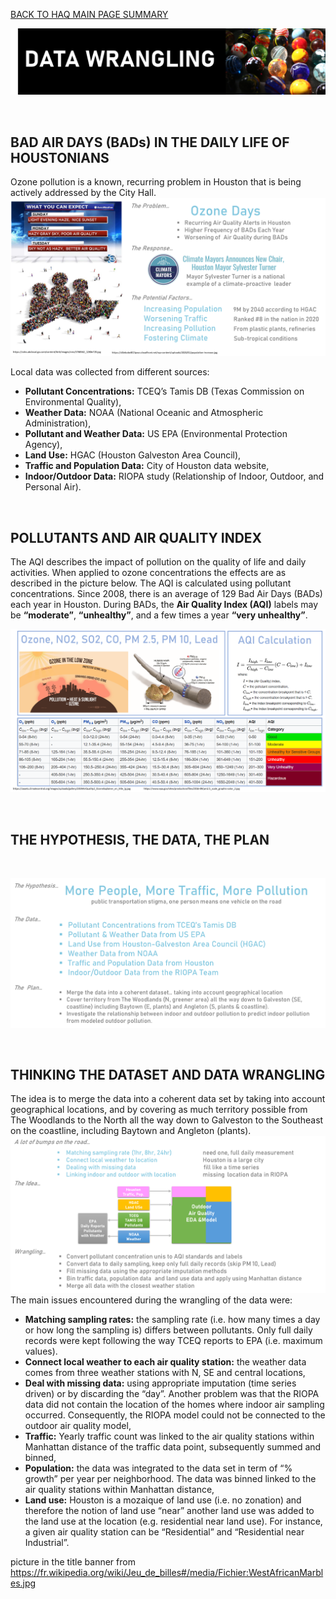 [BACK TO HAQ MAIN PAGE SUMMARY](https://github.com/Aurenkeelin18/For_You_Thorough_Recruiter/blob/26172496fb5b58642563a6e7ffeafc3eec920442/HoustonAirQuality/)

![cover](https://github.com/Aurenkeelin18/For_You_Thorough_Recruiter/blob/311f14d30588400fa591b2cc3dc0ca7733a2ccb5/HoustonAirQuality/06_Images/HAQ_DW_Title.png)

<br>

## BAD AIR DAYS (BADs) IN THE DAILY LIFE OF HOUSTONIANS
Ozone pollution is a known, recurring problem in Houston that is being actively addressed by the City Hall.
![first](https://github.com/Aurenkeelin18/For_You_Thorough_Recruiter/blob/9b870975c5c4eb6dfb8c23cc9e8140d63a72402b/HoustonAirQuality/06_Images/HAQ_DW_slide1.png)
<br>

Local data was collected from different sources:
* **Pollutant Concentrations:** TCEQ’s Tamis DB (Texas Commission on Environmental Quality),
* **Weather Data:** NOAA (National Oceanic and Atmospheric Administration),
* **Pollutant and Weather Data:** US EPA (Environmental Protection Agency),
* **Land Use:** HGAC (Houston Galveston Area Council),
* **Traffic and Population Data:** City of Houston data website,
* **Indoor/Outdoor Data:** RIOPA study (Relationship of Indoor, Outdoor, and Personal Air). 
<br>

## POLLUTANTS AND AIR QUALITY INDEX
The AQI describes the impact of pollution on the quality of life and daily activities. When applied to ozone concentrations the effects are as described in the picture below. The AQI is calculated using pollutant concentrations. Since 2008, there is an average of 129 Bad Air Days (BADs) each year in Houston. During BADs, the **Air Quality Index (AQI)** labels may be **“moderate”**, **“unhealthy”**, and a few times a year **“very unhealthy”**.
<br>

![second](https://github.com/Aurenkeelin18/For_You_Thorough_Recruiter/blob/9b870975c5c4eb6dfb8c23cc9e8140d63a72402b/HoustonAirQuality/06_Images/HAQ_DW_slide2.png)


<br>

## THE HYPOTHESIS, THE DATA, THE PLAN
<br>

![third](https://github.com/Aurenkeelin18/For_You_Thorough_Recruiter/blob/9b870975c5c4eb6dfb8c23cc9e8140d63a72402b/HoustonAirQuality/06_Images/HAQ_DW_slide3.png)


<br>

## THINKING THE DATASET AND DATA WRANGLING
The idea is to merge the data into a coherent data set by taking into account geographical locations, and by covering as much territory possible from The Woodlands to the North all the way down to Galveston to the Southeast on the coastline, including Baytown and Angleton (plants). <br>
![fourth](https://github.com/Aurenkeelin18/For_You_Thorough_Recruiter/blob/9b870975c5c4eb6dfb8c23cc9e8140d63a72402b/HoustonAirQuality/06_Images/HAQ_DW_slide4.png)
<br>
The main issues encountered during the wrangling of the data were:
* **Matching sampling rates:** the sampling rate (i.e. how many times a day or how long the sampling is) differs between pollutants. Only full daily records were kept following the way TCEQ reports to EPA (i.e. maximum values).<br>
* **Connect local weather to each air quality station:**  the weather data comes from three weather stations with N, SE and central locations,<br>
* **Deal with missing data:** using appropriate imputation (time series driven) or by discarding the “day”.  Another problem was that the RIOPA data did not contain the location of the homes where indoor air sampling occurred. Consequently, the RIOPA model could not be connected to the outdoor air quality model,<br>
* **Traffic:** Yearly traffic count was linked to the air quality stations within Manhattan distance of the traffic data point, subsequently summed and binned,<br>
* **Population:** the data was integrated to the data set in term of “% growth” per year per neighborhood. The data was binned linked to the air quality stations within Manhattan distance,<br>
* **Land use:** Houston is a mozaique of land use (i.e. no zonation) and therefore the notion of land use “near” another land use was added to the land use at the location (e.g. residential near land use).  For instance, a given air quality station can be  “Residential” and “Residential near Industrial”.<br>



picture in the title banner from https://fr.wikipedia.org/wiki/Jeu_de_billes#/media/Fichier:WestAfricanMarbles.jpg

